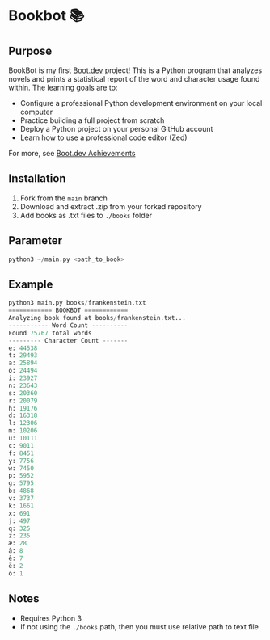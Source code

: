# Bookbot 📚

## Purpose

BookBot is my first [Boot.dev](https://www.boot.dev) project! This is a Python program that analyzes novels and prints a statistical report of the word and character usage found within. The learning goals are to:

- Configure a professional Python development environment on your local computer
- Practice building a full project from scratch
- Deploy a Python project on your personal GitHub account
- Learn how to use a professional code editor (Zed)

For more, see [Boot.dev Achievements](https://github.com/lev2pr0/bootdotdevAchievements)

## Installation

1. Fork from the ``main`` branch
2. Download and extract .zip from your forked repository
3. Add books as .txt files to ``./books`` folder

## Parameter

```python
python3 ~/main.py <path_to_book>
```

## Example

```python
python3 main.py books/frankenstein.txt
============ BOOKBOT ============
Analyzing book found at books/frankenstein.txt...
----------- Word Count ----------
Found 75767 total words
--------- Character Count -------
e: 44538
t: 29493
a: 25894
o: 24494
i: 23927
n: 23643
s: 20360
r: 20079
h: 19176
d: 16318
l: 12306
m: 10206
u: 10111
c: 9011
f: 8451
y: 7756
w: 7450
p: 5952
g: 5795
b: 4868
v: 3737
k: 1661
x: 691
j: 497
q: 325
z: 235
æ: 28
â: 8
ê: 7
ë: 2
ô: 1
```

## Notes

- Requires Python 3
- If not using the ``./books`` path, then you must use relative path to text file 
